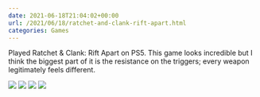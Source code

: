 ```yaml
---
date: 2021-06-18T21:04:02+00:00
url: /2021/06/18/ratchet-and-clank-rift-apart.html
categories: Games
---
```

Played Ratchet & Clank: Rift Apart on PS5. This game looks incredible but I think the biggest part of it is the resistance on the triggers; every weapon legitimately feels different.

<div class='photogrid'>
<img src='https://rknightuk.s3.us-east-1.amazonaws.com/almanac/rift-apart-2.jpg'>
<img src='https://rknightuk.s3.us-east-1.amazonaws.com/almanac/rift-apart-1.jpg'>
<img src='https://rknightuk.s3.us-east-1.amazonaws.com/almanac/rift-apart-3.jpg'>
<img src='https://rknightuk.s3.us-east-1.amazonaws.com/almanac/rift-apart-4.jpg'>
</div>
